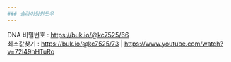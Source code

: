 ```yaml
---
### 슬라이딩윈도우
---
```

DNA 비밀번호 : https://buk.io/@kc7525/66 <br>
최소값찾기 : https://buk.io/@kc7525/73 | https://www.youtube.com/watch?v=72l49hHTuRo <br>

